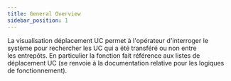 ```yaml
---
title: General Overview
sidebar_position: 1
---
```


La visualisation déplacement UC permet à l'opérateur d'interroger le système pour rechercher les UC qui a été transféré ou non entre les entrepôts. En particulier la fonction fait référence aux listes de déplacement UC (se renvoie à la documentation relative pour les logiques de fonctionnement).






